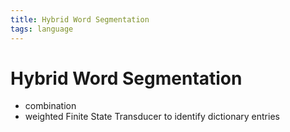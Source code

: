 ```yaml
---
title: Hybrid Word Segmentation
tags: language
---
```


# Hybrid Word Segmentation
- combination
- weighted Finite State Transducer to identify dictionary entries






















